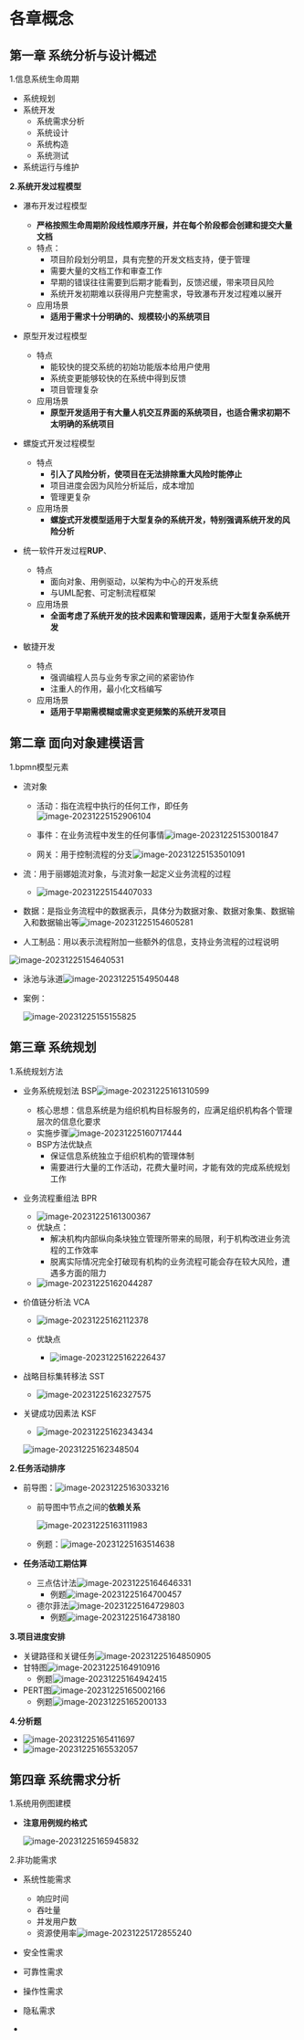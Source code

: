 # 各章概念

## 第一章 系统分析与设计概述

1.信息系统生命周期

* 系统规划
* 系统开发
  * 系统需求分析
  * 系统设计
  * 系统构造
  * 系统测试
* 系统运行与维护





**2.系统开发过程模型**

* 瀑布开发过程模型
  * **严格按照生命周期阶段线性顺序开展，并在每个阶段都会创建和提交大量文档**
  * 特点：
    * 项目阶段划分明显，具有完整的开发文档支持，便于管理
    * 需要大量的文档工作和审查工作
    * 早期的错误往往需要到后期才能看到，反馈迟缓，带来项目风险
    * 系统开发初期难以获得用户完整需求，导致瀑布开发过程难以展开
  * 应用场景
    * **适用于需求十分明确的、规模较小的系统项目**
* 原型开发过程模型
  * 特点
    * 能较快的提交系统的初始功能版本给用户使用
    * 系统变更能够较快的在系统中得到反馈
    * 项目管理复杂
  * 应用场景
    * **原型开发适用于有大量人机交互界面的系统项目，也适合需求初期不太明确的系统项目**
* 螺旋式开发过程模型
  * 特点
    * **引入了风险分析，使项目在无法排除重大风险时能停止**
    * 项目进度会因为风险分析延后，成本增加
    * 管理更复杂
  * 应用场景
    * **螺旋式开发模型适用于大型复杂的系统开发，特别强调系统开发的风险分析**
* 统一软件开发过程**RUP**、
  * 特点
    * 面向对象、用例驱动，以架构为中心的开发系统
    * 与UML配套、可定制流程框架
  * 应用场景
    * **全面考虑了系统开发的技术因素和管理因素，适用于大型复杂系统开发**

* 敏捷开发
  * 特点
    * 强调编程人员与业务专家之间的紧密协作
    * 注重人的作用，最小化文档编写
  * 应用场景
    * **适用于早期需模糊或需求变更频繁的系统开发项目**



## 第二章 面向对象建模语言

1.bpmn模型元素

* 流对象

  * 活动：指在流程中执行的任何工作，即任务![image-20231225152906104](https://img-blog.csdnimg.cn/direct/a2115bb603404fa4871ba785d9b94995.png)

  * 事件：在业务流程中发生的任何事情![image-20231225153001847](https://img-blog.csdnimg.cn/direct/5d28db53beb044c3b18666db3bf82553.png)
  * 网关：用于控制流程的分支![image-20231225153501091](https://img-blog.csdnimg.cn/direct/a5289c3ae86944a38a944099742f904f.png)

* 流：用于丽娜姐流对象，与流对象一起定义业务流程的过程
  * ![image-20231225154407033](https://img-blog.csdnimg.cn/direct/070dc2193f374738a84de2915b4d52b3.png)
* 数据：是指业务流程中的数据表示，具体分为数据对象、数据对象集、数据输入和数据输出等![image-20231225154605281](https://img-blog.csdnimg.cn/direct/b0e06706f39f4dfc80fbf7dfb885d35b.png)

* 人工制品：用以表示流程附加一些额外的信息，支持业务流程的过程说明

![image-20231225154640531](https://img-blog.csdnimg.cn/direct/c6cd3474f79c49b695af300cb4528dfe.png)

* 泳池与泳道![image-20231225154950448](https://img-blog.csdnimg.cn/direct/e59b26b87b7545cfaf2a3708a9881538.png)

* 案例：

  ![image-20231225155155825](https://img-blog.csdnimg.cn/direct/6f95e980988849d99e89bbcec796912f.png)

  

## 第三章 系统规划

1.系统规划方法

* 业务系统规划法 BSP![image-20231225161310599](https://img-blog.csdnimg.cn/direct/8c91ef3119b848778833c006b66a6f42.png)

  * 核心思想：信息系统是为组织机构目标服务的，应满足组织机构各个管理层次的信息化要求
  * 实施步骤![image-20231225160717444](https://img-blog.csdnimg.cn/direct/6b7374916e67468b9c2153f414e64764.png)
  * BSP方法优缺点
    * 保证信息系统独立于组织机构的管理体制
    * 需要进行大量的工作活动，花费大量时间，才能有效的完成系统规划工作

* 业务流程重组法 BPR

  * ![image-20231225161300367](https://img-blog.csdnimg.cn/direct/4b36497f1a71497892af9a81f9526808.png)
  * 优缺点：
    * 解决机构内部纵向条块独立管理所带来的局限，利于机构改进业务流程的工作效率
    * 脱离实际情况完全打破现有机构的业务流程可能会存在较大风险，遭遇多方面的阻力
  * ![image-20231225162044287](https://img-blog.csdnimg.cn/direct/f21b37bc6c7d4dc3813cc1cbe1a4a9dc.png)

* 价值链分析法 VCA

  * ![image-20231225162112378](https://img-blog.csdnimg.cn/direct/2b7a0361aa0740e385f5a09ae7b59378.png)

  * 优缺点
    * ![image-20231225162226437](https://img-blog.csdnimg.cn/direct/6e9e245993df47df8e7ce8f3ea1723ab.png)

* 战略目标集转移法 SST

  * ![image-20231225162327575](https://img-blog.csdnimg.cn/direct/d081ca0a46f04e42a3362636c837fd53.png)

* 关键成功因素法 KSF

  * ![image-20231225162343434](https://img-blog.csdnimg.cn/direct/9c2b371f1ffb4696a283c5786c93af0c.png)

  ![image-20231225162348504](https://img-blog.csdnimg.cn/direct/516a9283bb184d99af92b333cde89000.png)





**2.任务活动排序**

* 前导图：![image-20231225163033216](https://img-blog.csdnimg.cn/direct/695d94aae84e4aad81e3aad5bedf9c36.png)

  * 前导图中节点之间的**依赖关系**

    ![image-20231225163111983](https://img-blog.csdnimg.cn/direct/105ba728161146eaadaef02dae5f085a.png)

  * 例题：![image-20231225163514638](https://img-blog.csdnimg.cn/direct/770c6543b1bc4134ba4a79a26ac74953.png)

* **任务活动工期估算**

  * 三点估计法![image-20231225164646331](https://img-blog.csdnimg.cn/direct/23ed70aa33b74e6daa91df98e3a83f2c.png)
    * 例题![image-20231225164700457](https://img-blog.csdnimg.cn/direct/04a4f2b0ef674951b69ba959db3c7571.png)
  * 德尔菲法![image-20231225164729803](https://img-blog.csdnimg.cn/direct/175ac3cb37a34d828b05a2db6fa09363.png)
    * 例题![image-20231225164738180](https://img-blog.csdnimg.cn/direct/092470b121074e75b9db59c8a4008f8e.png)



**3.项目进度安排**

* 关键路径和关键任务![image-20231225164850905](https://img-blog.csdnimg.cn/direct/5950e8e858f04f6abb105825aae30a9f.png)
* 甘特图![image-20231225164910916](https://img-blog.csdnimg.cn/direct/029506dd76ae48a4af989055f1798276.png)
  * 例题![image-20231225164942415](https://img-blog.csdnimg.cn/direct/577a6b10749b468d9f542f55541d2167.png)
* PERT图![image-20231225165002166](https://img-blog.csdnimg.cn/direct/2f408b6753d045a8b1714dd0b3f2bff5.png)
  * 例题![image-20231225165200133](https://img-blog.csdnimg.cn/direct/b3b533b4a31047fe8abcc4294b7008a8.png)



**4.分析题**

* ![image-20231225165411697](https://img-blog.csdnimg.cn/direct/4b373b513cd340c6a489245574539342.png)
* ![image-20231225165532057](https://img-blog.csdnimg.cn/direct/12500e7626f24a3ea3d58cf171740c90.png)



## 第四章 系统需求分析

1.系统用例图建模

* **注意用例规约格式**

  ![image-20231225165945832](E:\Typora\pictures\image-20231225165945832.png)



2.非功能需求

* 系统性能需求
  * 响应时间
  * 吞吐量
  * 并发用户数
  * 资源使用率![image-20231225172855240](https://img-blog.csdnimg.cn/direct/814fcc84237b48ed9f1b8685f1cc7df0.png)

* 安全性需求
* 可靠性需求
* 操作性需求
* 隐私需求
* 








